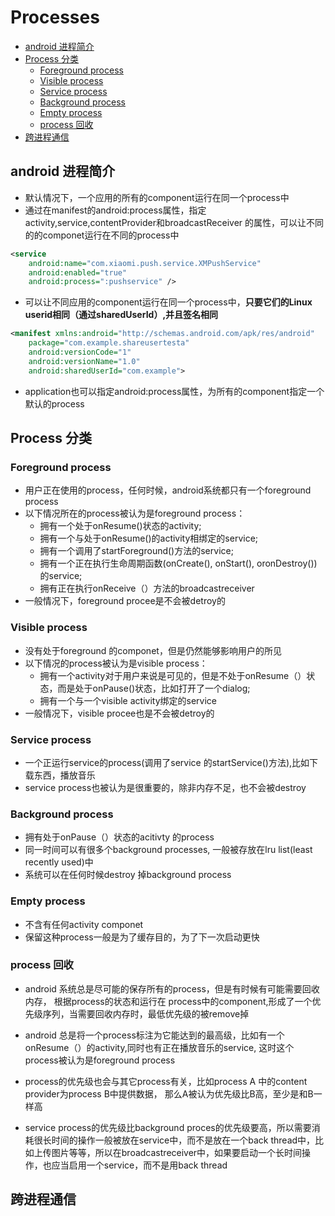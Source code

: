 # Processes

- [android 进程简介](#android-进程简介)
- [Process 分类](#process-分类)
    - [Foreground process](#foreground-process)
    - [Visible process](#visible-process)
    - [Service process](#service-process)
    - [Background process](#background-process)
    - [Empty process](#empty-process)
    - [process 回收](#process-回收)
- [跨进程通信](#跨进程通信)

## android 进程简介

- 默认情况下，一个应用的所有的component运行在同一个process中
- 通过在manifest的android:process属性，指定activity,service,contentProvider和broadcastReceiver 的属性，可以让不同的的componet运行在不同的process中

```xml
<service
    android:name="com.xiaomi.push.service.XMPushService"
    android:enabled="true"
    android:process=":pushservice" />
```

- 可以让不同应用的component运行在同一个process中，**只要它们的Linux userid相同（通过sharedUserId）,并且签名相同**

```xml
<manifest xmlns:android="http://schemas.android.com/apk/res/android"
    package="com.example.shareusertesta"
    android:versionCode="1"
    android:versionName="1.0"
    android:sharedUserId="com.example">
```

- application也可以指定android:process属性，为所有的component指定一个默认的process

## Process 分类

### Foreground process

- 用户正在使用的process，任何时候，android系统都只有一个foreground process
- 以下情况所在的process被认为是foreground process：
    - 拥有一个处于onResume()状态的activity;
    - 拥有一个与处于onResume()的activity相绑定的service;
    - 拥有一个调用了startForeground()方法的service;
    - 拥有一个正在执行生命周期函数(onCreate(), onStart(), oronDestroy())的service;
    - 拥有正在执行onReceive（）方法的broadcastreceiver
- 一般情况下，foreground procee是不会被detroy的

### Visible process

- 没有处于foreground 的componet，但是仍然能够影响用户的所见
- 以下情况的process被认为是visible process：
    - 拥有一个activity对于用户来说是可见的，但是不处于onResume（）状态，而是处于onPause()状态，比如打开了一个dialog;
    - 拥有一个与一个visible activity绑定的service
- 一般情况下，visible procee也是不会被detroy的

### Service process

- 一个正运行service的process(调用了service 的startService()方法),比如下载东西，播放音乐
- service process也被认为是很重要的，除非内存不足，也不会被destroy

### Background process

- 拥有处于onPause（）状态的acitivty 的process
- 同一时间可以有很多个background processes, 一般被存放在lru list(least recently used)中
- 系统可以在任何时候destroy 掉background process

### Empty process

- 不含有任何activity componet
- 保留这种process一般是为了缓存目的，为了下一次启动更快

### process 回收

- android 系统总是尽可能的保存所有的process，但是有时候有可能需要回收内存，
 根据process的状态和运行在 process中的component,形成了一个优先级序列，当需要回收内存时，最低优先级的被remove掉

- android 总是将一个process标注为它能达到的最高级，比如有一个onResume（）的activity,同时也有正在播放音乐的service,
 这时这个process被认为是foreground process

- process的优先级也会与其它process有关，比如process A 中的content provider为process B中提供数据，
 那么A被认为优先级比B高，至少是和B一样高

- service process的优先级比background proces的优先级要高，所以需要消耗很长时间的操作一般被放在service中，而不是放在一个back thread中，比如上传图片等等，所以在broadcastreceiver中，如果要启动一个长时间操作，也应当启用一个service，而不是用back thread

## 跨进程通信
